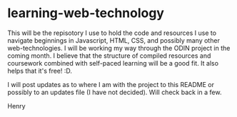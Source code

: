 # learning-web-technology

This will be the repisotory I use to hold the code and resources I use to navigate beginnings in Javascript, HTML, CSS, and possibly many other web-technologies. I will be working my way through the ODIN project in the coming month. I believe that the structure of compiled resources and coursework combined with self-paced learning will be a good fit. It also helps that it's free! :D. 

I will post updates as to where I am with the project to this README or possibly to an updates file (I have not decided). Will check back in a few. 

Henry 


